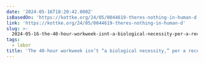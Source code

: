 ```yaml
---
date: '2024-05-16T18:20:42.000Z'
isBasedOn: 'https://kottke.org/24/05/0044619-theres-nothing-in-human-d'
link: 'https://kottke.org/24/05/0044619-theres-nothing-in-human-d'
slug: >-
  2024-05-16-the-40-hour-workweek-isnt-a-biological-necessity-per-a-recent-episode-o
tags:
  - labor
title: 'The 40-hour workweek isn’t “a biological necessity,” per a recent episode o'
---
```

 
